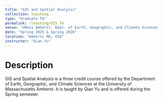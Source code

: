 ```yaml
---
title: "GIS and Spatial Analysis"
collection: teaching
type: "Graduate TA"
permalink: /teaching/GIS_TA
venue: "UMass Amherst, Dept. of Earth, Geographic, and Climate Sciences"
date: "Spring 2025 & Spring 2026"
location: "Amherst MA, USA"
instructor: "Qian Yu"
---
```


Description
======

GIS and Spatial Analysis is a three credit course offered by the Department of Earth, Geographic, and Climate Sciences at the University of Massachusetts Amherst. It is taught by Qian Yu and is offered during the Spring semester.